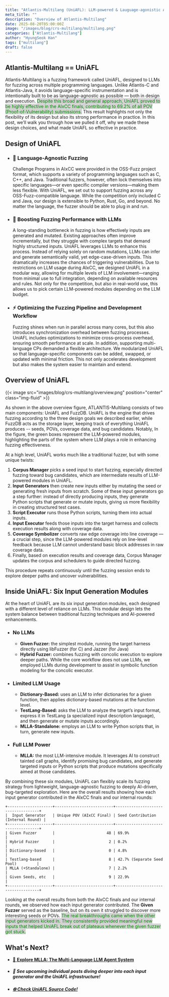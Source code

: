 ```yaml
---
title: "Atlantis-Multilang (UniAFL): LLM-powered & Lauguage-agonistic Automatic Bug Finding"
meta_title: ""
description: "Overview of Atlantis-Multilang"
date: 2025-08-20T05:00:00Z
image: "/images/blog/crs-multilang/multilang.png"
categories: ["Atlantis-Multilang"]
author: "HyungSeok Han"
tags: ["multilang"]
draft: false
---
```


## Atlantis-Multilang == UniAFL

Atlantis-Multilang is a fuzzing framework called UniAFL, designed to LLMs for fuzzing across multiple programming languages.
Unlike Atlantis-C and Atlantis-Java, it avoids language-specific instrumentation and is intentionally built to be as language-agnostic as possible — both in design and execution.
<span style="background-color:lightgray;color:green">Despite this broad and general approach, UniAFL proved to be highly effective in the AIxCC finals, contributing to 69.2% of all POV (Proof-of-Vulnerability) submissions.</span>
This result highlights not only the flexibility of its design but also its strong performance in practice.
In this post, we’ll walk you through how we pulled it off, why we made these design choices, and what made UniAFL so effective in practice.

## Design of UniAFL

- <h3>🎯 Language-Agnostic Fuzzing</h3>
    Challenge Programs in AIxCC were provided in the OSS-Fuzz project format, which supports a variety of programming languages such as C, C++, and Java.
    Traditional fuzzers, however, often lock themselves into specific languages—or even specific compiler versions—making them less flexible.
    With UniAFL, we set out to support fuzzing across any OSS-Fuzz–compatible language.
    While the competition only included C and Java, our design is extensible to Python, Rust, Go, and beyond.
    No matter the language, the fuzzer should be able to plug in and run.

- <h3>🤖 Boosting Fuzzing Performance with LLMs</h3>
    A long-standing bottleneck in fuzzing is how effectively inputs are generated and mutated.
    Existing approaches often improve incrementally, but they struggle with complex targets that demand highly structured inputs.
    UniAFL leverages LLMs to enhance this process.
    Instead of relying solely on random mutations, LLMs can infer and generate semantically valid, yet edge-case-driven inputs.
    This dramatically increases the chances of triggering vulnerabilities.
    Due to restrictions on LLM usage during AIxCC, we designed UniAFL in a modular way, allowing for multiple levels of LLM involvement—ranging from minimal use to full integration, depending on available resources and rules.
    Not only for the competition, but also in real-world use, this allows us to pick certain LLM-powered modules depending on the LLM budget.

- <h3>⚡ Optimizing the Fuzzing Pipeline and Development Workflow</h3>
    Fuzzing shines when run in parallel across many cores, but this also introduces synchronization overhead between fuzzing processes.
    UniAFL includes optimizations to minimize cross-process overhead, ensuring smooth performance at scale.
    In addition, supporting multi-language CPs demanded a flexible architecture.
    We modularized UniAFL so that language-specific components can be added, swapped, or updated with minimal friction.
    This not only accelerates development but also makes the system easier to maintain and extend.

## Overview of UniAFL
{{< image src="images/blog/crs-multilang/overview.png" position="center" class="img-fluid" >}}

As shown in the above overview figure, ATLANTIS-Multilang consists of two main components: UniAFL and FuzzDB.
UniAFL is the engine that drives fuzzing according to the three design goals we described earlier, while FuzzDB acts as the storage layer, keeping track of everything UniAFL produces -- seeds, POVs, coverage data, and bug candidates.
Notably, In the figure, the green boxes represent the LLM-powered modules, highlighting the parts of the system where LLM plays a role in enhancing fuzzing effectiveness.

At a high level, UniAFL works much like a traditional fuzzer, but with some unique twists:
1. **Corpus Manager** picks a seed input to start fuzzing, especially directed fuzzing toward bug candidates, which are intermediate results of LLM-powered modules in UniAFL.
2. **Input Generators** then create new inputs either by mutating the seed or generating fresh inputs from scratch. Some of these input generators go a step further: instead of directly producing inputs, they generate Python scripts that generate or mutate inputs, giving us more flexibility in creating structured test cases.
3. **Script Executor** runs those Python scripts, turning them into actual inputs.
4. **Input Executor** feeds those inputs into the target harness and collects execution results along with coverage data.
5. **Coverage Symbolizer** converts raw edge coverage into line coverage — a crucial step, since the LLM-powered modules rely on line-level feedback because LLM cannot understand basic block addresses in raw coverage data.
6. Finally, based on execution results and coverage data, Corpus Manager updates the corpus and schedulers to guide directed fuzzing.

This procedure repeats continuously until the fuzzing session ends to explore deeper paths and uncover vulnerabilities.

## Inside UniAFL: Six Input Generation Modules

At the heart of UniAFL are its six input generation modules, each designed with a different level of reliance on LLMs.
This modular design lets the system balance between traditional fuzzing techniques and AI-powered enhancements.
- <h3>No LLMs</h3>

  - **Given Fuzzer:** the simplest module, running the target harness directly using libFuzzer (for C) and Jazzer (for Java) 
  - **Hybrid Fuzzer:** combines fuzzing with concolic execution to explore deeper paths. While the core workflow does not use LLMs, we employed LLMs during development to assist in symbolic function modeling for the concolic executor. 
- <h3>Limited LLM Usage</h3>

  - **Dictionary-Based:** uses an LLM to infer dictionaries for a given function, then applies dictionary-based mutations at the function level.
  - **TestLang-Based:** asks the LLM to analyze the target’s input format, express it in TestLang (a specialized input description language), and then generate or mutate inputs accordingly.
  - **MLLA-Standalone:** employs an LLM to write Python scripts that, in turn, generate new inputs.
- <h3>Full LLM Power</h3>

  - **MLLA:** the most LLM-intensive module. It leverages AI to construct tainted call graphs, identify promising bug candidates, and generate targeted inputs or Python scripts that produce mutations specifically aimed at those candidates.

By combining these six modules, UniAFL can flexibly scale its fuzzing strategy from lightweight, language-agnostic fuzzing to deeply AI-driven, bug-targeted exploration.
Here are the overall results showing how each input generator contributed in the AIxCC finals and our internal rounds:

```
+--------------------+--------------------------+------------------------------------+
|  Input Generator   | Unique POV (AIxCC Final) | Seed Contribution (Internal Round) |
+--------------------+--------------------------+------------------------------------+
| Given Fuzzer       |                       48 | 69.9%                              |
| Hybrid Fuzzer      |                        2 | 0.2%                               |
| Dictionary-based   |                        0 | 4.8%                               |
| Testlang-based     |                        8 | 42.7% (Separate Seed Pool)         |
| MLLA (+Standalone) |                        7 | 2.2%                               |
| Given Seeds, etc   |                        9 | 22.9%                              |
+--------------------+--------------------------+------------------------------------+
```
Looking at the overall results from both the AIxCC finals and our internal rounds, we observed how each input generator contributed. 
The **Given Fuzzer** served as the baseline, but on its own it struggled to discover more interesting seeds or POVs.
<span style="background-color:lightgray;color:green">
The real breakthroughs came when the other input generators kicked in.
They consistently provided meaningful new inputs that helped UniAFL break out of plateaus whenever the given fuzzer got stuck.
</span>

## What's Next?
- [🧠 **Explore MLLA: The Multi-Language LLM Agent System**](https://team-atlanta.github.io/blog/post-mlla-overview/)
- <h5>🚀 See upcoming individual posts diving deeper into each input generator and the UniAFL infrastructure!</h5> 
- [<h5>🌐 Check UniAFL Source Code!</h5>](https://github.com/Team-Atlanta/aixcc-afc-atlantis/tree/main/example-crs-webservice/crs-multilang)

